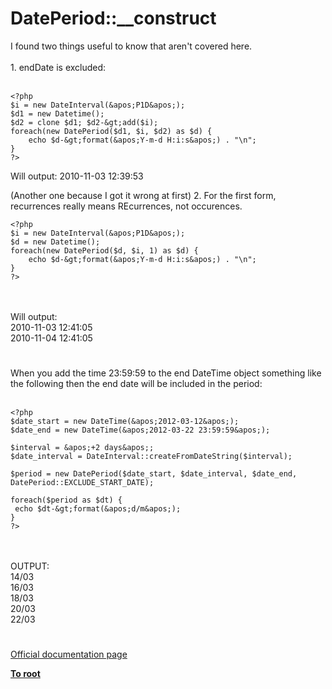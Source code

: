 # DatePeriod::__construct



I found two things useful to know that aren&apos;t covered here.<br><br>1. endDate is excluded:<br><br>

```
<?php
$i = new DateInterval(&apos;P1D&apos;);
$d1 = new Datetime();
$d2 = clone $d1; $d2-&gt;add($i);
foreach(new DatePeriod($d1, $i, $d2) as $d) {
    echo $d-&gt;format(&apos;Y-m-d H:i:s&apos;) . "\n";
}
?>
```


Will output:
2010-11-03 12:39:53

(Another one because I got it wrong at first)
2. For the first form, recurrences really means REcurrences, not occurences.



```
<?php
$i = new DateInterval(&apos;P1D&apos;);
$d = new Datetime();
foreach(new DatePeriod($d, $i, 1) as $d) {
    echo $d-&gt;format(&apos;Y-m-d H:i:s&apos;) . "\n";
}
?>
```
<br><br>Will output:<br>2010-11-03 12:41:05<br>2010-11-04 12:41:05  

#

When you add the time 23:59:59 to the end DateTime object something like the following then the end date will be included in the period:<br><br>

```
<?php
$date_start = new DateTime(&apos;2012-03-12&apos;);
$date_end = new DateTime(&apos;2012-03-22 23:59:59&apos;);

$interval = &apos;+2 days&apos;;
$date_interval = DateInterval::createFromDateString($interval);

$period = new DatePeriod($date_start, $date_interval, $date_end, DatePeriod::EXCLUDE_START_DATE);

foreach($period as $dt) {
 echo $dt-&gt;format(&apos;d/m&apos;);
}
?>
```
<br><br>OUTPUT:<br>14/03<br>16/03<br>18/03<br>20/03<br>22/03  

#

[Official documentation page](https://www.php.net/manual/en/dateperiod.construct.php)

**[To root](/README.md)**